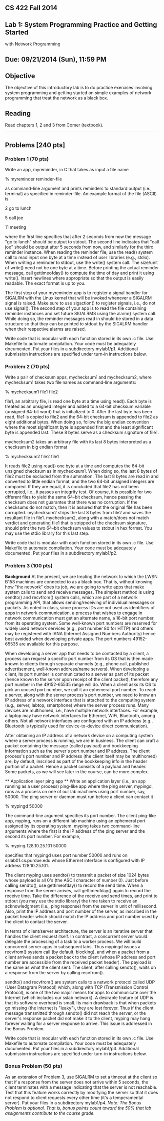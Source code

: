 ## CS 422 Fall 2014

## Lab 1: System Programming Practice and Getting Started
with Network Programming

## Due: 09/21/2014 (Sun), 11:59 PM


## Objective

The objective of this introductory lab is to do practice
exercises involving system programming and getting started on
simple examples of network programming that treat the network
as a black box.

## Reading

Read chapters 1, 2 and 3 from Comer (textbook).

* * *

## Problems [240 pts]

### Problem 1 (70 pts)

Write an app, myreminder, in C that takes as input a file name

% myreminder reminder-file

as command-line argument and prints reminders to standard output
(i.e., terminal) as specified in reminder-file. An example format of the
file (ASCII) is

2 go to lunch

5 call joe

11 meeting

where the first line specifies that after 2 seconds from now the message
"go to lunch" should be output to stdout. The second line indicates
that "call joe" should be output after 5 seconds from now,
and similarly for the third reminder instance.
When reading the reminder file, use the read() system call to
read input one byte at a time instead
of user libraries (e.g., stdio). When writing a reminder to stdout,
use the write() system call. The size/unit of write() need not be
one byte at a time.
Before printing the actual reminder message, call gettimeofday()
to compute the time of day and print it using write(). Insert
newlines where appropriate so that the output is easily readable.
The exact format is up to you.

The first step of your myreminder app is to register a signal handler
for SIGALRM with the Linux kernel that will be invoked whenever a
SIGALRM signal is raised. Make sure to use sigaction() to register
signals, i.e., do not use signal().
The second step of your app is to read the
file containing reminder instances and set future SIGALRMS using
the alarm() system call. While doing so, the reminder messages read
in should be stored in a data structure so that they can be printed
to stdout by the SIGALRM handler when their respective alarms are 
raised.

Write code that is modular with each function stored in its own
.c file. Use Makefile to automate compilation. Your code must be
adequately documented. Put your files in a subdirectory mylab1/p1.
Additional submission instructions are specified under turn-in
instructions below.

### Problem 2 (70 pts)

Write a pair of checksum apps, mychecksum1 and mychecksum2, where
mychecksum1 takes two file names as command-line arguments: 

% mychecksum1 file1 file2

file1,
an arbitrary file, is read one byte at a time using read(). Each byte
is treated as an unsigned integer and added to a 64-bit checksum
variable (unsigned 64-bit word) that is initialized to 0.
After the last byte has been read, file1 is copied to file2 and
the 64-bit checksum is appended to file2 as eight additional bytes.
When doing so, follow the big endian convention where the most
significant byte is appended first and the least significant byte
is appended last. These 8 bytes serve as a checksum signature
of file1.

mychecksum2 takes an arbitrary file with its last 8 bytes
interpreted as a checksum in big endian format

% mychecksum2 file2 file1

It reads file2 using read() one byte at a time and computes the
64-bit unsigned checksum as in mychecksum1. When doing so, the last 
8 bytes of file2 must be excluded from the summation. The last
8 bytes are read in and converted to little endian format, and the
two 64-bit unsigned integers are compared. If they are equal, it
is concluded that file2 has not been corrupted, i.e., it passes
an integrity test. Of course, it is possible for two dfferent files 
to yield the same 64-bit checksum, hence passing the checksum
does not guarantee that there was no corruption. If the checksums
do not match, then it is assured that the original file has
been corrupted. mychecksum2 strips the last 8 bytes from file2 and
saves the resultant file in file1. mychecksum2, along with a
match/does not match verdict and generating file1 that is stripped
of the checksum signature, should
print the two 64-bit checksum values to stdout in hex format.
You may use the stdio library for this last step.

Write code that is modular with each function stored in its own
.c file. Use Makefile to automate compilation. Your code must be
adequately documented. Put your files in a subdirectory mylab1/p2.

### Problem 3 (100 pts)

**Background**
At the present, we are treating the network to which the LWSN B158
machines are connected to as a black box. That is, without knowing
how "the network" does its job, we are going to write apps that
make system calls to send and receive messages. The simplest method
is using sendto() and recvfrom() system calls, which are part of
a network programming API, that allows sending/receiving
of individual messages or packets. As noted in class, since process
IDs are not used as identifiers of apps in network communication,
a process that wishes to engage in network communication must get an
alternate name, a 16-bit port number, from its operating system.
Some well-known port numbers are reserved for widely used network
services (e.g., port number 80 for HTTP) and others may be
registered with IANA (Internet Assigned Numbers Authority) 
hence best avoided
when developing private apps. The port numbers 49152-65535 are
available for this purpose. 

When developing a server app that needs
to be contacted by a client, a process can request a specific
port number from its OS that is then made known to clients through
separate channels (e.g., phone call, published advertisement,
well-known address/name servers). 
When developing a client, its port number is
communicated to a server as part of its packet (hence known to the server
upon receipt of the client packet), therefore any port number in
the 49152-65535 range will do. When a client asks its OS to pick
an unused port number, we call it an ephemeral port number.
To reach a server, along with the server process's port number,
we need to know an IP address of a network interface that is attached
to the computing system (e.g., server, labtop, smartphone) where
the server process runs. Many devices are multihomed, i.e., have
multiple network interfaces. For example, a laptop may have network
interfaces for Ethernet, WiFi, Bluetooth, among others.
Not all network interfaces are configured with an IP address
(e.g., Bluetooth is typically used for device-to-device
direct communication). 

After obtaining an IP address of a network
device on a computing system where a server process is running,
we are in business. The client can craft a packet containing
the message (called payload) and bookkeeping information such
as the server's port number and IP address. The client process's
port number and IP address (the client itself may be multihomed)
are, by default, inscribed as part of the bookkeeping info in
the header portion of a packet.
Hence a packet consists of a payload and header. Some packets,
as we will see later in the course, can be more complex.

**
Application layer ping app
**
Write an application layer (i.e., an app running as a user process)
ping-like app where the ping server, mypingd, runs as a process on
one of our lab machines using port number, say, 50000. The ping
server or daemon must run before a client can contact it

% mypingd 50000

The command-line argument specifies its port number.
The client
ping-like app, myping, runs on a different lab machine using an
ephemeral port assigned by its operating system.
myping takes two command-line arguments where the
first is the IP address of the ping server and the second
its port number. For example,

% myping 128.10.25.101 50000

specifies that mypingd uses port number 50000
and runs on sslab01.cs.purdue.edu whose
Ethernet interface is configured with IP address 128.10.25.101.

The client myping
uses sendto() to transmit a packet of size 1024 bytes
whose payload is all 0's (the ASCII character of number 0).
Just before calling sendto(), use gettimeofday() to record the
send time. When a response from the server arrives,
call gettimeofday() again to record the receive time.
Take the difference of the receive and send times, and
print to stdout (you may use the stdio library) the time
taken to receive an acknowledgment (i.e., ping response) from the
server in unit of millisecond. Also, print the IP address
and port number of the server, as inscribed in the packet
header which should match the IP address and port number used
by the client to contact the server.

In terms of client/server architecture, the server is an
iterative server that handles the client request itself. In
contrast, a concurrent server would delegate the processing
of a task to a worker process. We will build concurrent
server apps in subsequent labs. Thus mypingd issues a
recvfrom() system call (by default, blocking), and when
a packet from a client arrives sends a packet back to
the client (whose IP address and port number are accessible 
from the received packet header). The payload is the
same as what the client sent. The client, after calling
sendto(), waits on a response from the server by calling
recvfrom().

sendto() and recvfrom() are system calls to a network protocol
called UDP (User Datagram Protocol) which, along with TCP
(Transmission Control Protocol), is one of the two major
means for apps to communicate over the Internet (which
includes our sslab network). A desirable feature of UDP is
that its software overhead is small. Its main drawback is that
when packets go missing (the Internet is "leaky"), they
are lost forever. Thus if the client message transmitted
through sendto() did not reach the server, or the server's
response packet did not make it to the client, myping may
hang forever waiting for a server response to arrive.
This issue is addressed in the Bonus Problem.

Write code that is modular with each function stored in its own
.c file. Use Makefile to automate compilation. Your code must be
adequately documented. Put your files in a subdirectory mylab1/p3.
Additional submission instructions are specified under turn-in
instructions below.

### Bonus Problem (50 pts)

As an extension of Problem 3, use SIGALRM to set a timeout
at the client so that if a response from the server does not
arrive within 5 seconds, the client terminates with a
message indicating that the server is not reachable.
Test that this feature works correctly by modifying the
server so that it does not respond to client requests
every other time (it's a temperamental server).
Put your files in a subdirectory mylab1/p4.
_Note: The Bonus Problem is optional. That is, bonus points
count toward the 50% that lab assignments contribute to the course
grade._
